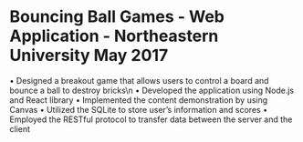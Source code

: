 # Bouncing Ball Games - Web Application - Northeastern University May 2017
• Designed a breakout game that allows users to control a board and bounce a ball to destroy bricks\n
• Developed the application using Node.js and React library
• Implemented the content demonstration by using Canvas
• Utilized the SQLite to store user’s information and scores
• Employed the RESTful protocol to transfer data between the server and the client